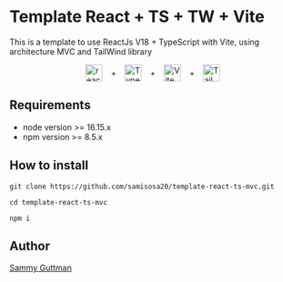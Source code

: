 # Template React + TS + TW + Vite

This is a template to use ReactJs V18 + TypeScript with Vite,
using architecture MVC and TailWind library

<div style="display: flex; justify-content: space-around; width: 50%; margin: auto; align-items: center;">
<img src="https://cdn.jsdelivr.net/gh/devicons/devicon/icons/react/react-original.svg" alt="react" width="30" height="30"/>
+
<img src="https://upload.wikimedia.org/wikipedia/commons/4/4c/Typescript_logo_2020.svg" alt="TypeScript" width="30" height="30"/>
+
<img src="https://cdn.worldvectorlogo.com/logos/vitejs.svg" alt="Vite" width="30" height="30"/>
+
<img src="https://upload.wikimedia.org/wikipedia/commons/d/d5/Tailwind_CSS_Logo.svg" alt="TailWind" width="30" height="30"/>
</div>

## Requirements
- node version >= 16.15.x
- npm version >= 8.5.x


## How to install
`git clone https://github.com/samisosa20/template-react-ts-mvc.git`

`cd template-react-ts-mvc`

`npm i`

## Author
[Sammy Guttman](https://github.com/samisosa20)